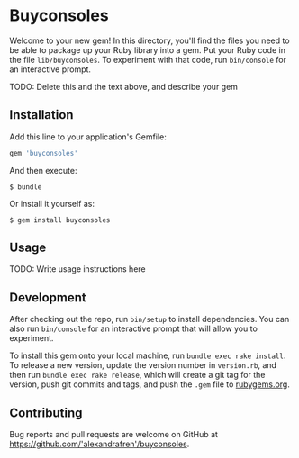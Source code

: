 # Buyconsoles

Welcome to your new gem! In this directory, you'll find the files you need to be able to package up your Ruby library into a gem. Put your Ruby code in the file `lib/buyconsoles`. To experiment with that code, run `bin/console` for an interactive prompt.

TODO: Delete this and the text above, and describe your gem

## Installation

Add this line to your application's Gemfile:

```ruby
gem 'buyconsoles'
```

And then execute:

    $ bundle

Or install it yourself as:

    $ gem install buyconsoles

## Usage

TODO: Write usage instructions here

## Development

After checking out the repo, run `bin/setup` to install dependencies. You can also run `bin/console` for an interactive prompt that will allow you to experiment.

To install this gem onto your local machine, run `bundle exec rake install`. To release a new version, update the version number in `version.rb`, and then run `bundle exec rake release`, which will create a git tag for the version, push git commits and tags, and push the `.gem` file to [rubygems.org](https://rubygems.org).

## Contributing

Bug reports and pull requests are welcome on GitHub at https://github.com/'alexandrafren'/buyconsoles.
